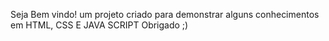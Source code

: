 Seja Bem vindo! 
um projeto criado para demonstrar alguns conhecimentos em HTML, CSS E JAVA SCRIPT
Obrigado ;)